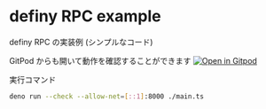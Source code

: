 # definy RPC example

definy RPC の実装例 (シンプルなコード)

GitPod からも開いて動作を確認することができます
[![Open in Gitpod](https://gitpod.io/button/open-in-gitpod.svg)](https://gitpod.io#https://github.com/narumincho/definy-rpc-example)

実行コマンド

```sh
deno run --check --allow-net=[::1]:8000 ./main.ts
```
